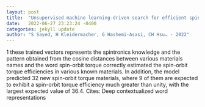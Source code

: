 ```yaml
---
layout: post
title:  "Unsupervised machine learning-driven search for efficient spin-orbit torque materials"
date:   2022-06-27 23:23:24 -0400
categories: jekyll update
author: "S Sayed, H Kleidermacher, G Hashemi-Asasi, CH Hsu… - 2022"
---
```

1 these trained vectors represents the spintronics knowledge and the pattern obtained from the cosine distances between various materials names and the word  spin-orbit torque correctly estimated the spin-orbit torque efficiencies in various known materials. In addition, the model predicted 32 new spin-orbit torque materials, where 9 of them are expected to exhibit a spin-orbit torque efficiency much greater than unity, with the largest expected value of 36.4.
Cites: ‪Deep contextualized word representations‬  